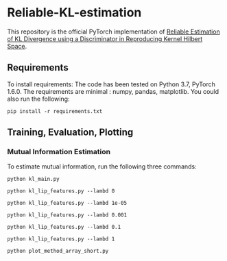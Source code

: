 # Reliable-KL-estimation

This repository is the official PyTorch implementation of [Reliable Estimation of KL Divergence using a Discriminator in Reproducing Kernel Hilbert Space](https://papers.nips.cc/paper/2021/file/54a367d629152b720749e187b3eaa11b-Paper.pdf). 
<!---
>📋  Optional: include a graphic explaining your approach/main result, bibtex entry, link to demos, blog posts and tutorials
--->
## Requirements

To install requirements:
The code has been tested on Python 3.7, PyTorch 1.6.0. The requirements are minimal : numpy, pandas, matplotlib. You could also run the following:
```setup
pip install -r requirements.txt
```
<!---
[comment]: #  Describe how to set up the environment, e.g. pip/conda/docker commands, download datasets, etc...
--->
## Training, Evaluation, Plotting
### Mutual Information Estimation
To estimate mutual information, run the following three commands:

```train
python kl_main.py
```

```train
python kl_lip_features.py --lambd 0
```
```train
python kl_lip_features.py --lambd 1e-05
```
```train
python kl_lip_features.py --lambd 0.001
```
```train
python kl_lip_features.py --lambd 0.1
```
```train
python kl_lip_features.py --lambd 1
```
```train
python plot_method_array_short.py
```
<!---
>📋  Describe how to train the models, with example commands on how to train the models in your paper, including the full training procedure and appropriate hyperparameters.

## Evaluation

To evaluate my model on ImageNet, run:

```eval
python eval.py --model-file mymodel.pth --benchmark imagenet
```

>📋  Describe how to evaluate the trained models on benchmarks reported in the paper, give commands that produce the results (section below).

## Pre-trained Models

You can download pretrained models here:

- [My awesome model](https://drive.google.com/mymodel.pth) trained on ImageNet using parameters x,y,z. 

>📋  Give a link to where/how the pretrained models can be downloaded and how they were trained (if applicable).  Alternatively you can have an additional column in your results table with a link to the models.

## Results

Our model achieves the following performance on :

### [Image Classification on ImageNet](https://paperswithcode.com/sota/image-classification-on-imagenet)

| Model name         | Top 1 Accuracy  | Top 5 Accuracy |
| ------------------ |---------------- | -------------- |
| My awesome model   |     85%         |      95%       |

>📋  Include a table of results from your paper, and link back to the leaderboard for clarity and context. If your main result is a figure, include that figure and link to the command or notebook to reproduce it. 


## Contributing

>📋  Pick a licence and describe how to contribute to your code repository. 
--->